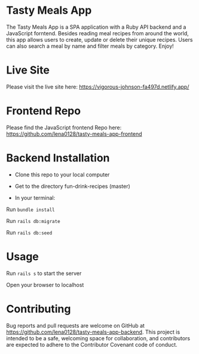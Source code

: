 # Tasty Meals App
The Tasty Meals App is a SPA application with a Ruby API backend and a JavaScript forntend. Besides reading meal recipes from around the world, this app allows users to create, update or delete their unique recipes. Users can also search a meal by name and filter meals by category. Enjoy!

# Live Site
Please visit the live site here: https://vigorous-johnson-fa497d.netlify.app/

# Frontend Repo
Please find the JavaScript frontend Repo here:
https://github.com/lena0128/tasty-meals-app-frontend

# Backend Installation
* Clone this repo to your local computer

* Get to the directory fun-drink-recipes (master)

* In your terminal:

Run `bundle install`

Run `rails db:migrate`

Run `rails db:seed`

# Usage
Run `rails s` to start the server

Open your browser to localhost

# Contributing
Bug reports and pull requests are welcome on GitHub at https://github.com/lena0128/tasty-meals-app-backend. This project is intended to be a safe, welcoming space for collaboration, and contributors are expected to adhere to the Contributor Covenant code of conduct.